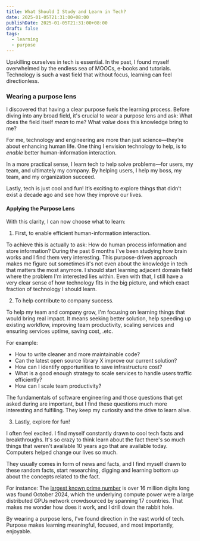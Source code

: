 ```yaml
---
title: What Should I Study and Learn in Tech?
date: 2025-01-05T21:31:00+08:00
publishDate: 2025-01-05T21:31:00+08:00
draft: false
tags:
  - learning
  - purpose
---
```


Upskilling ourselves in tech is essential. In the past, I found myself overwhelmed by the endless sea of MOOCs, e-books and tutorials. Technology is such a vast field that without focus, learning can feel directionless.

### Wearing a purpose lens
I discovered that having a clear purpose fuels the learning process. Before diving into any broad field, it's crucial to wear a purpose lens and ask: What does the field itself *mean* to me? What *value* does this knowledge bring to me?

For me, technology and engineering are more than just science—they’re about enhancing human life. One thing I envision technology to help, is to _enable_ better human-information interaction.

In a more practical sense, I learn tech to help solve problems—for users, my team, and ultimately my company. By helping users, I help my boss, my team, and my organization succeed.

Lastly, tech is just cool and fun! It’s exciting to explore things that didn’t exist a decade ago and see how they improve our lives.

#### Applying the Purpose Lens
With this clarity, I can now choose what to learn:

1. First, to enable efficient human-information interaction.

To achieve this is actually to ask: How do human process information and store information? During the past 6 months I've been studying how brain works and I find them very interesting. This purpose-driven approach makes me figure out sometimes it's not even about the knowledge in tech that matters the most anymore. I should start learning adjacent domain field where the problem I'm interested lies within. Even with that, I still have a very clear sense of how technology fits in the big picture, and which exact fraction of technology I should learn.

2. To help contribute to company success.

To help my team and company grow, I'm focusing on learning things that would bring real impact. It means seeking better solution, help speeding up existing workflow, improving team productivity, scaling services and ensuring services uptime, saving cost, .etc. 

For example: 
- How to write cleaner and more maintainable code? 
- Can the latest open source library X improve our current solution? 
- How can I identify opportunities to save infrastructure cost? 
- What is a good enough strategy to scale services to handle users traffic efficiently? 
- How can I scale team productivity? 

The fundamentals of software engineering and those questions that get asked during are important, but I find these questions much more interesting and fulfiling. They keep my curiosity and the drive to learn alive.


3. Lastly, explore for fun!
   
I often feel excited. I find myself constantly drawn to cool tech facts and breakthroughs. It's so crazy to think learn about the fact there's so much things that weren't available 10 years ago that are available today. Computers helped change our lives so much. 

They usually comes in form of news and facts, and I find myself drawn to these random facts, start researching, digging and learning bottom up about the concepts related to the fact. 

For instance: The [largest known prime number](https://www.mersenne.org/#:~:text=2136279841%2D1%20is%20the,GIMPS%20nearly%206%20years%20ago.) is over 16 million digits long was found October 2024, which the underlying compute power were a large distributed GPUs network crowdsourced by spanning 17 countries. That makes me wonder how does it work, and I drill down the rabbit hole.

By wearing a purpose lens, I've found direction in the vast world of tech. Purpose makes learning meaningful, focused, and most importantly, enjoyable.